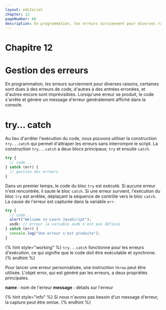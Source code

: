 ```yaml
---
layout: editorial
chapter: 12
pageNumber: 68
description: En programmation, les erreurs surviennent pour diverses raisons, certaines sont dues à des erreurs de code, d'autres à des entrées erronées, et d'autres encore sont imprévisibles. Le try catch permet d'éviter que le script entier ne s'arrête ou ne se bloque lorsqu'une erreur se produit, ce qui nous permet de gérer avec élégance les cas exceptionnels et de fournir un comportement de repli.
---
```


# Chapitre 12

# Gestion des erreurs

En programmation, les erreurs surviennent pour diverses raisons, certaines sont dues à des erreurs de code, d'autres à des entrées erronées, et d'autres encore sont imprévisibles. Lorsqu'une erreur se produit, le code s'arrête et génère un message d'erreur généralement affiché dans la console.&#x20;

# try... catch

Au lieu d'arrêter l'exécution du code, nous pouvons utiliser la construction `try...catch` qui permet d'attraper les erreurs sans interrompre le script. La construction `try...catch` a deux blocs principaux; `try` et ensuite `catch`.&#x20;

```javascript
try {
  // code...
} catch (err) {
  // gestion des erreurs
}
```

Dans un premier temps, le code du bloc `try` est exécuté. Si aucune erreur n'est rencontrée, il saute le bloc `catch`. Si une erreur survient, l'exécution du bloc `try` est arrêtée, déplaçant la séquence de contrôle vers le bloc `catch`. La cause de l'erreur est capturée dans la variable `err`.

```javascript
try {
  // code...
  alert("Welcome to Learn JavaScript");
  asdk; // erreur la variable asdk n'est pas définie
} catch (err) {
  console.log("Une erreur s'est produite");
}
```

{% hint style="working" %}
`try...catch` fonctionne pour les erreurs d'exécution, ce qui signifie que le code doit être exécutable et synchrone.
{% endhint %}

Pour lancer une erreur personnalisée, une instruction `throw` peut être utilisée. L'objet error, qui est généré par les erreurs, a deux propriétés principales.&#x20;

**name** : nom de l'erreur
**message** : détails sur l'erreur&#x20;

{% hint style="info" %}
Si nous n'avons pas besoin d'un message d'erreur, la capture peut être omise.
{% endhint %}
